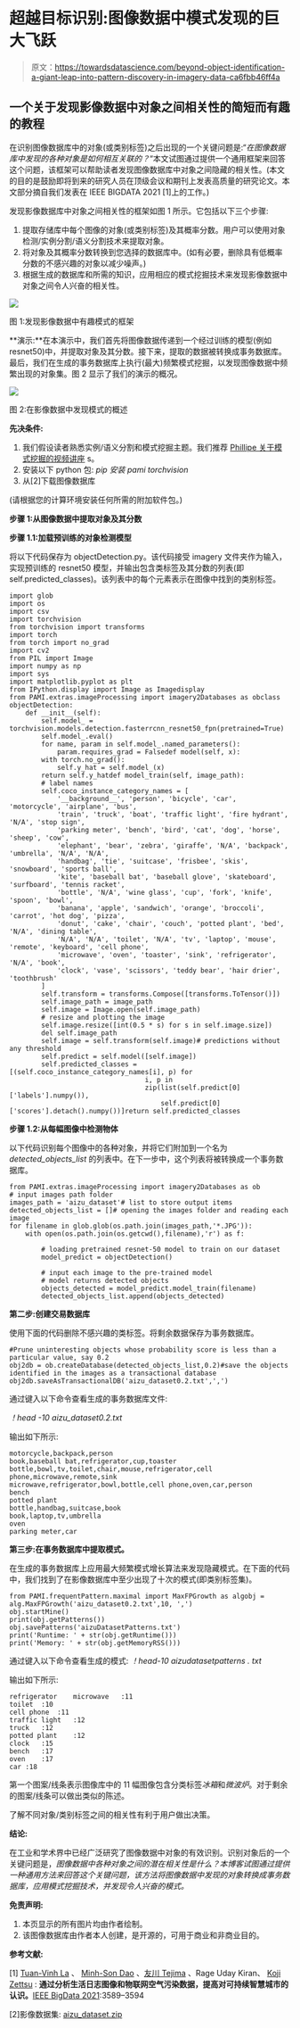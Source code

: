 # 超越目标识别:图像数据中模式发现的巨大飞跃

> 原文：<https://towardsdatascience.com/beyond-object-identification-a-giant-leap-into-pattern-discovery-in-imagery-data-ca6fbb46ff4a>

## 一个关于发现影像数据中对象之间相关性的简短而有趣的教程

在识别图像数据库中的对象(或类别标签)之后出现的一个关键问题是:“*在图像数据库中发现的各种对象是如何相互关联的？*“本文试图通过提供一个通用框架来回答这个问题，该框架可以帮助读者发现图像数据库中对象之间隐藏的相关性。(本文的目的是鼓励即将到来的研究人员在顶级会议和期刊上发表高质量的研究论文。本文部分摘自我们发表在 IEEE BIGDATA 2021 [1]上的工作。)

发现影像数据库中对象之间相关性的框架如图 1 所示。它包括以下三个步骤:

1.  提取存储库中每个图像的对象(或类别标签)及其概率分数。用户可以使用对象检测/实例分割/语义分割技术来提取对象。
2.  将对象及其概率分数转换到您选择的数据库中。(如有必要，删除具有低概率分数的不感兴趣的对象以减少噪声。)
3.  根据生成的数据库和所需的知识，应用相应的模式挖掘技术来发现影像数据中对象之间令人兴奋的相关性。

![](img/c346e41ad662475c00d8564903d53a03.png)

图 1:发现影像数据中有趣模式的框架

**演示:**在本演示中，我们首先将图像数据传递到一个经过训练的模型(例如 resnet50)中，并提取对象及其分数。接下来，提取的数据被转换成事务数据库。最后，我们在生成的事务数据库上执行(最大)频繁模式挖掘，以发现图像数据中频繁出现的对象集。图 2 显示了我们的演示的概况。

![](img/6cc2b695367bf21f4a6e22ae6cb694fa.png)

图 2:在影像数据中发现模式的概述

**先决条件:**

1.  我们假设读者熟悉实例/语义分割和模式挖掘主题。我们推荐 [Phillipe 关于模式挖掘的视频讲座](https://www.youtube.com/watch?v=idQEwXWcQfM&ab_channel=PhilippeFournier-Viger) s。
2.  安装以下 python 包: *pip 安装 pami torchvision*
3.  从[2]下载图像数据库

(请根据您的计算环境安装任何所需的附加软件包。)

**步骤 1:从图像数据中提取对象及其分数**

**步骤 1.1:加载预训练的对象检测模型**

将以下代码保存为 objectDetection.py。该代码接受 imagery 文件夹作为输入，实现预训练的 resnet50 模型，并输出包含类标签及其分数的列表(即 self.predicted_classes)。该列表中的每个元素表示在图像中找到的类别标签。

```
import glob
import os
import csv
import torchvision
from torchvision import transforms
import torch
from torch import no_grad
import cv2
from PIL import Image
import numpy as np
import sys
import matplotlib.pyplot as plt
from IPython.display import Image as Imagedisplay
from PAMI.extras.imageProcessing import imagery2Databases as obclass objectDetection:
    def __init__(self):
        self.model_ = torchvision.models.detection.fasterrcnn_resnet50_fpn(pretrained=True)
        self.model_.eval()
        for name, param in self.model_.named_parameters():
            param.requires_grad = Falsedef model(self, x):
        with torch.no_grad():
            self.y_hat = self.model_(x)
        return self.y_hatdef model_train(self, image_path):
        # label names 
        self.coco_instance_category_names = [
            '__background__', 'person', 'bicycle', 'car', 'motorcycle', 'airplane', 'bus',
            'train', 'truck', 'boat', 'traffic light', 'fire hydrant', 'N/A', 'stop sign',
            'parking meter', 'bench', 'bird', 'cat', 'dog', 'horse', 'sheep', 'cow',
            'elephant', 'bear', 'zebra', 'giraffe', 'N/A', 'backpack', 'umbrella', 'N/A', 'N/A',
            'handbag', 'tie', 'suitcase', 'frisbee', 'skis', 'snowboard', 'sports ball',
            'kite', 'baseball bat', 'baseball glove', 'skateboard', 'surfboard', 'tennis racket',
            'bottle', 'N/A', 'wine glass', 'cup', 'fork', 'knife', 'spoon', 'bowl',
            'banana', 'apple', 'sandwich', 'orange', 'broccoli', 'carrot', 'hot dog', 'pizza',
            'donut', 'cake', 'chair', 'couch', 'potted plant', 'bed', 'N/A', 'dining table',
            'N/A', 'N/A', 'toilet', 'N/A', 'tv', 'laptop', 'mouse', 'remote', 'keyboard', 'cell phone',
            'microwave', 'oven', 'toaster', 'sink', 'refrigerator', 'N/A', 'book',
            'clock', 'vase', 'scissors', 'teddy bear', 'hair drier', 'toothbrush'
        ]
        self.transform = transforms.Compose([transforms.ToTensor()])
        self.image_path = image_path
        self.image = Image.open(self.image_path)
        # resize and plotting the image
        self.image.resize([int(0.5 * s) for s in self.image.size])
        del self.image_path
        self.image = self.transform(self.image)# predictions without any threshold
        self.predict = self.model([self.image])
        self.predicted_classes = [(self.coco_instance_category_names[i], p) for
                                  i, p in
                                  zip(list(self.predict[0]['labels'].numpy()),
                                      self.predict[0]['scores'].detach().numpy())]return self.predicted_classes
```

**步骤 1.2:从每幅图像中检测物体**

以下代码识别每个图像中的各种对象，并将它们附加到一个名为 *detected_objects_list* 的列表中。在下一步中，这个列表将被转换成一个事务数据库。

```
from PAMI.extras.imageProcessing import imagery2Databases as ob
# input images path folder 
images_path = 'aizu_dataset'# list to store output items
detected_objects_list = []# opening the images folder and reading each image
for filename in glob.glob(os.path.join(images_path,'*.JPG')):
    with open(os.path.join(os.getcwd(),filename),'r') as f:

        # loading pretrained resnet-50 model to train on our dataset
        model_predict = objectDetection()

        # input each image to the pre-trained model
        # model returns detected objects
        objects_detected = model_predict.model_train(filename)
        detected_objects_list.append(objects_detected)
```

**第二步:创建交易数据库**

使用下面的代码删除不感兴趣的类标签。将剩余数据保存为事务数据库。

```
#Prune uninteresting objects whose probability score is less than a particular value, say 0.2
obj2db = ob.createDatabase(detected_objects_list,0.2)#save the objects identified in the images as a transactional database
obj2db.saveAsTransactionalDB('aizu_dataset0.2.txt',',')
```

通过键入以下命令查看生成的事务数据库文件:

*！head -10 aizu_dataset0.2.txt*

输出如下所示:

```
motorcycle,backpack,person
book,baseball bat,refrigerator,cup,toaster
bottle,bowl,tv,toilet,chair,mouse,refrigerator,cell phone,microwave,remote,sink
microwave,refrigerator,bowl,bottle,cell phone,oven,car,person
bench
potted plant
bottle,handbag,suitcase,book
book,laptop,tv,umbrella
oven
parking meter,car
```

**第三步:在事务数据库中提取模式。**

在生成的事务数据库上应用最大频繁模式增长算法来发现隐藏模式。在下面的代码中，我们找到了在影像数据库中至少出现了十次的模式(即类别标签集)。

```
from PAMI.frequentPattern.maximal import MaxFPGrowth as algobj = alg.MaxFPGrowth('aizu_dataset0.2.txt',10, ',')
obj.startMine()
print(obj.getPatterns())
obj.savePatterns('aizuDatasetPatterns.txt')
print('Runtime: ' + str(obj.getRuntime()))
print('Memory: ' + str(obj.getMemoryRSS()))
```

通过键入以下命令查看生成的模式:
*！head-10 aizudatasetpatterns . txt*

输出如下所示:

```
refrigerator	microwave	:11
toilet	:10 
cell phone	:11 
traffic light	:12 
truck	:12 
potted plant	:12 
clock	:15 
bench	:17 
oven	:17 
car	:18
```

第一个图案/线条表示图像库中的 11 幅图像包含分类标签*冰箱*和*微波炉*。对于剩余的图案/线条可以做出类似的陈述。

了解不同对象/类别标签之间的相关性有利于用户做出决策。

**结论:**

在工业和学术界中已经广泛研究了图像数据中对象的有效识别。识别对象后的一个关键问题是，*图像数据中各种对象之间的潜在相关性是什么？本博客试图通过提供一种通用方法来回答这个关键问题，该方法将图像数据中发现的对象转换成事务数据库，应用模式挖掘技术，并发现令人兴奋的模式。*

**免责声明:**

1.  本页显示的所有图片均由作者绘制。
2.  该图像数据库由作者本人创建，是开源的，可用于商业和非商业目的。

**参考文献:**

[1] [Tuan-Vinh La](https://dblp.org/pid/311/1191.html) 、 [Minh-Son Dao](https://dblp.org/pid/12/6320.html) 、[友川 Tejima](https://dblp.org/pid/311/0699.html) 、Rage Uday Kiran、 [Koji Zettsu](https://dblp.org/pid/46/184.html) : **通过分析生活日志图像和物联网空气污染数据，提高对可持续智慧城市的认识。**[IEEE BigData 2021](https://dblp.org/db/conf/bigdataconf/bigdataconf2021.html#LaDTKZ21):3589–3594

[2]影像数据集: [aizu_dataset.zip](https://1drv.ms/u/s!Ar09XhBKBP2Mk4Z2gc3W1kKfg_NLyw?e=qTbmQb)